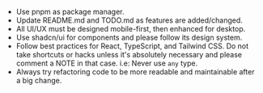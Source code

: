 - Use pnpm as package manager.
- Update README.md and TODO.md as features are added/changed.
- All UI/UX must be designed mobile-first, then enhanced for desktop.
- Use shadcn/ui for components and please follow its design system.
- Follow best practices for React, TypeScript, and Tailwind CSS. Do not take shortcuts or hacks unless it's absolutely necessary and please comment a NOTE in that case. i.e: Never use `any` type.
- Always try refactoring code to be more readable and maintainable after a big change.
